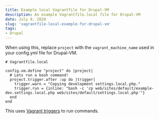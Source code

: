 ```yaml
---
title: Example local Vagrantfile for Drupal-VM
description: An example Vagrantfile.local file for Drupal-VM
date: July 9, 2020
slug: 'vagrantfile-local-example-for-drupal-vm'
tags:
- Drupal
---
```


When using this, replace `project` with the `vagrant_machine_name` used in your config.yml file for Drupal-VM.

```
# Vagrantfile.local

config.vm.define "project" do |project|
  # Lets run a bash command!
  project.trigger.after :up do |trigger|
    trigger.warn = "Copying development settings.local.php."
    trigger.run = {inline: "bash -c 'cp web/sites/default/example-dev.settings.local.php web/sites/default/settings.local.php'"}
  end
end
```

This uses [Vagrant triggers](https://www.vagrantup.com/docs/triggers) to run commands.

